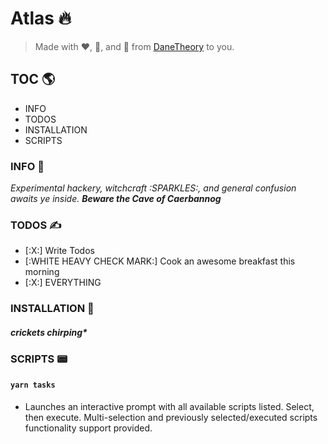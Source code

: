 # Atlas 🔥

> Made with :heart:, :beer:, and 🍫 from [DaneTheory](https://DaneTheory.com) to you.


## TOC 🌎

  - INFO
  - TODOS
  - INSTALLATION
  - SCRIPTS


### INFO 👾

_Experimental hackery, witchcraft :SPARKLES:, and general confusion awaits ye inside. **Beware the Cave of Caerbannog**_


### TODOS ✍️

- [:X:] Write Todos
- [:WHITE HEAVY CHECK MARK:] Cook an awesome breakfast this morning
- [:X:] EVERYTHING


### INSTALLATION 🧰

#### _crickets chirping*_


### SCRIPTS 📟

#### `yarn tasks`
  
  - Launches an interactive prompt with all available scripts listed. Select, then execute. Multi-selection and previously selected/executed scripts functionality support provided.

